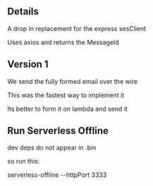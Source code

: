 ## Details

A drop in replacement for the express sesClient

Uses axios and returns the MessageId

## Version 1

We send the fully formed email over the wire

This was the fastest way to implement it

Its better to form it on lambda and send it

## Run Serverless Offline

dev deps do not appear in .bin

so run this:

serverless-offline --httpPort 3333